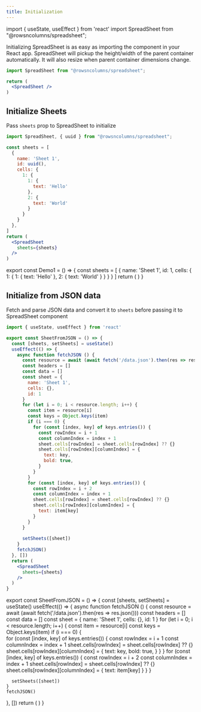 ```yaml
---
title: Initialization
---
```

import { useState, useEffect } from 'react'
import SpreadSheet from "@rowsncolumns/spreadsheet";

Initializing SpreadSheet is as easy as importing the component in your React app. SpreadSheet will pickup the height/width of the parent container automatically. It will also resize when parent container dimensions change.

```jsx
import SpreadSheet from "@rowsncolumns/spreadsheet";

return (
  <SpreadSheet />
)
```

<SpreadSheet />

## Initialize Sheets

Pass `sheets` prop to SpreadSheet to initialize

```jsx
import SpreadSheet, { uuid } from "@rowsncolumns/spreadsheet";

const sheets = [
  {
    name: 'Sheet 1',
    id: uuid(),
    cells: {
      1: {
        1: {
          text: 'Hello'
        },
        2: {
          text: 'World'
        }
      }
    }
  },
]
return (
  <SpreadSheet
    sheets={sheets}
  />
)
```

export const Demo1 = ()  => {
  const sheets = [
    {
      name: 'Sheet 1',
      id: 1,
      cells: {
        1: {
          1: {
            text: 'Hello'
          },
          2: {
            text: 'World'
          }
        }
      }
    }
  ]
  return (
    <SpreadSheet
      sheets={sheets}
    />
  )
}

<Demo1 />


## Initialize from JSON data

Fetch and parse JSON data and convert it to `sheets` before passing it to SpreadSheet component

```jsx
import { useState, useEffect } from 'react'

export const SheetFromJSON = () => {
  const [sheets, setSheets] = useState()
  useEffect(() => {
    async function fetchJSON () {
      const resource = await (await fetch('/data.json').then(res => res.json()))
      const headers = []
      const data = []
      const sheet = {
        name: 'Sheet 1',
        cells: {},
        id: 1
      }
      for (let i = 0; i < resource.length; i++) {
        const item = resource[i]
        const keys = Object.keys(item)
        if (i === 0) {          
          for (const [index, key] of keys.entries()) {
            const rowIndex = i + 1
            const columnIndex = index + 1
            sheet.cells[rowIndex] = sheet.cells[rowIndex] ?? {}
            sheet.cells[rowIndex][columnIndex] = {
              text: key,
              bold: true,
            }
          }
        }
        for (const [index, key] of keys.entries()) {
          const rowIndex = i + 2
          const columnIndex = index + 1
          sheet.cells[rowIndex] = sheet.cells[rowIndex] ?? {}
          sheet.cells[rowIndex][columnIndex] = {
            text: item[key]
          }
        }
      }
      
      setSheets([sheet])
    }
    fetchJSON()
  }, [])
  return (
    <SpreadSheet
      sheets={sheets}
    />
  )
}
```


export const SheetFromJSON = () => {
  const [sheets, setSheets] = useState()
  useEffect(() => {
    async function fetchJSON () {
      const resource = await (await fetch('/data.json').then(res => res.json()))
      const headers = []
      const data = []
      const sheet = {
        name: 'Sheet 1',
        cells: {},
        id: 1
      }
      for (let i = 0; i < resource.length; i++) {
        const item = resource[i]
        const keys = Object.keys(item)
        if (i === 0) {          
          for (const [index, key] of keys.entries()) {
            const rowIndex = i + 1
            const columnIndex = index + 1
            sheet.cells[rowIndex] = sheet.cells[rowIndex] ?? {}
            sheet.cells[rowIndex][columnIndex] = {
              text: key,
              bold: true,
            }
          }
        }
        for (const [index, key] of keys.entries()) {
          const rowIndex = i + 2
          const columnIndex = index + 1
          sheet.cells[rowIndex] = sheet.cells[rowIndex] ?? {}
          sheet.cells[rowIndex][columnIndex] = {
            text: item[key]
          }
        }
      }
      
      setSheets([sheet])
    }
    fetchJSON()
  }, [])
  return (
    <SpreadSheet
      sheets={sheets}
    />
  )
}

<SheetFromJSON />